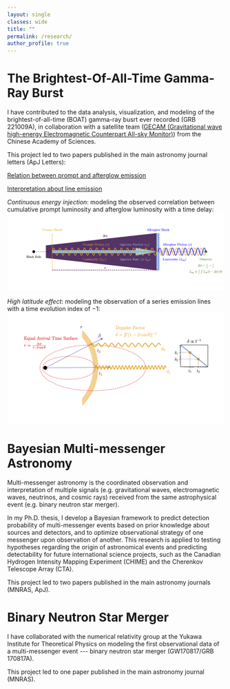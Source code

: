 ```yaml
---
layout: single
classes: wide
title: ""
permalink: /research/
author_profile: true
---
```


The Brightest-Of-All-Time Gamma-Ray Burst
======
I have contributed to the data analysis, visualization, and modeling of the brightest-of-all-time (BOAT) gamma-ray busrt ever recorded (GRB 221009A), in collaboration with a satellite team ([GECAM (Gravitational wave high-energy Electromagnetic Counterpart All-sky Monitor)](https://gecam.ihep.ac.cn)) from the Chinese Academy of Sciences. 

This project led to two papers published in the main astronomy journal letters (ApJ Letters):

[Relation between prompt and afterglow emission](https://iopscience.iop.org/article/10.3847/2041-8213/ad6df8)

[Interpretation about line emission](https://iopscience.iop.org/article/10.3847/2041-8213/ad758e)

*Continuous energy injection*: modeling the observed correlation between cumulative prompt luminosity and afterglow luminosity with a time delay:
![continuous energy injection](/images/energy_injection.png)

*High latitude effect*: modeling the observation of a series emission lines with a time evolution index of $-1$:
![high latitude effect](/images/high_latitude.png)

Bayesian Multi-messenger Astronomy
======
Multi-messenger astronomy is the coordinated observation and interpretation of multiple signals (e.g. gravitational waves, electromagnetic waves, neutrinos, and cosmic rays) received from the same astrophysical event (e.g. binary neutron star merger). 

In my Ph.D. thesis, I develop a Bayesian framework to predict detection probability of multi-messenger events based on prior knowledge about sources and detectors, and to optimize observational strategy of one messenger upon observation of another.
This research is applied to testing hypotheses regarding the origin of astronomical events and predicting detectability for future international science projects, such as the Canadian Hydrogen Intensity Mapping Experiment (CHIME) and the Cherenkov Telescope Array (CTA).

This project led to two papers published in the main astronomy journals (MNRAS, ApJ).

<!-- [](https://academic.oup.com/mnras/article/498/2/2384/5900531) -->
<!-- [](https://iopscience.iop.org/article/10.3847/1538-4357/ac540d) -->

Binary Neutron Star Merger
======
I have collaborated with the numerical relativity group at the Yukawa Institute for Theoretical Physics on modeling the first observational data of a multi-messenger event --- binary neutron star merger (GW170817/GRB 170817A). 

This project led to one paper published in the main astronomy journal (MNRAS).

<!-- GW170817, observed by the LIGO and Virgo detectors on August 17, 2017, was a gravitational wave signal produced by the final inspiral and merger of a binary neutron star system. The afterglow of this merger was seen across the electromagnetic spectrum by 70 observatories on 7 continents and in space, marking a significant breakthrough for multi-messenger astronomy.

We performed Markov-Chain Monte-Carlo (MCMC) modeling of the observed afterglow emission from shock-accelerated electrons powered by the relativistic outflow of this merger ([Lin+2019, MNRAS, 485, 2155](https://academic.oup.com/mnras/article/485/2/2155/5319137)). 
Our analysis, assuming a natural fraction (<100%) of accelerated electrons rather than the commonly assumed 100%, reveals an observable spectral break in the early radio band. This observable break contrasts with the no-break solutions reported in other studies.
This new solution suggests a small particle acceleration efficiency and near electron-ion equipartition in relativistic shocks, consistent with previous results from particle-in-cell numerical simulations.

Future low-frequency early radio observations are strongly encouraged to capture this crucial information. -->
